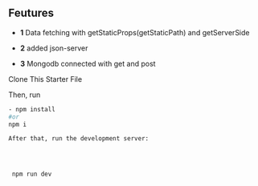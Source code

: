 ## Feutures

- **1** Data fetching with getStaticProps(getStaticPath) and getServerSide

- **2** added json-server

- **3** Mongodb connected with get and post

Clone This Starter File

Then, run

````bash
- npm install
#or
npm i

After that, run the development server:




 npm run dev


